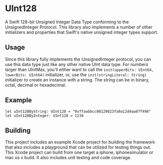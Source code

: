 # UInt128
A Swift 128-bit Unsigned Integer Data Type conforming to the UnsignedInteger Protocol.
This library also implements a number of other initializers and properties that Swift's
native unsigned integer types support.

## Usage
Since this library fully implements the UnsignedInteger protocol, you can use this data
type just like any other native UInt data type. For numbers larger than UIntMax, you'll
either want to call the `init(upperBits: UInt64, lowerBits: UInt64)` initializer, or,
use the `init(stringLiteral: String)` initializer to create an instance with a string.
The string can be in binary, octal, decimal or hexadecimal.

## Example
    let uInt128ByString: UInt128 = "0xffaabbcc00129823fa9a12d4aa87f498"
    let uInt128ByInteger: UInt128 = 1234

## Building
This project includes an example Xcode project for building the framework that also includes a playground that can be utilized for testing things out. This Xcode project can build from one target a iphone, iphonesimulator or mac os x build. It also includes unit testing and code coverage.

